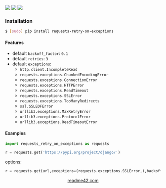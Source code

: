 <!--
https://readme42.com
-->


[![](https://img.shields.io/pypi/v/requests-retry-on-exceptions.svg?maxAge=3600)](https://pypi.org/project/requests-retry-on-exceptions/)
[![](https://img.shields.io/badge/License-Unlicense-blue.svg?longCache=True)](https://unlicense.org/)
[![](https://github.com/andrewp-as-is/requests-retry-on-exceptions.py/workflows/tests42/badge.svg)](https://github.com/andrewp-as-is/requests-retry-on-exceptions.py/actions)

### Installation
```bash
$ [sudo] pip install requests-retry-on-exceptions
```

#### Features
+   default `backoff_factor`: `0.1`
+   default `retries`: `3`
+   default `exceptions`:
    +   `http.client.IncompleteRead`
    +   `requests.exceptions.ChunkedEncodingError`
    +   `requests.exceptions.ConnectionError`
    +   `requests.exceptions.HTTPError`
    +   `requests.exceptions.ReadTimeout`
    +   `requests.exceptions.SSLError`
    +   `requests.exceptions.TooManyRedirects`
    +   `ssl.SSLEOFError`
    +   `urllib3.exceptions.MaxRetryError`
    +   `urllib3.exceptions.ProtocolError`
    +   `urllib3.exceptions.ReadTimeoutError`

#### Examples
```python
import requests_retry_on_exceptions as requests

r = requests.get('https://pypi.org/project/django/')
```

options:
```python
r = requests.get(url,exceptions=(requests.exceptions.SSLError,),backoff_factor=0.1,retries=3)
```

<p align="center">
    <a href="https://readme42.com/">readme42.com</a>
</p>
